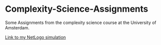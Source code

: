 # Complexity-Science-Assignments
Some Assignments from the complexity science course at the University of Amsterdam.

[Link to my NetLogo simulation](netlogo/Ising.html)